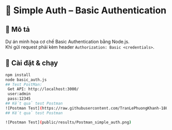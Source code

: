 # 🔑 Simple Auth – Basic Authentication

## 📌 Mô tả
Dự án minh họa cơ chế Basic Authentication bằng Node.js.  
Khi gửi request phải kèm header `Authorization: Basic <credentials>`.

## 🚀 Cài đặt & chạy
```bash
npm install
node basic_auth.js
## Test PostMan:
 Get API: http://localhost:3000/ 
 user:admin
 pass:12345
## Kết quả test Postman
![Postman Test](https://raw.githubusercontent.com/TranLePhuongKhanh-1803/simple_auth/09352af306c10dbabc29dd65819b9df2076a250a/public/results/Postman_simple_auth.png)
## Kết quả test Postman

![Postman Test](public/results/Postman_simple_auth.png)


